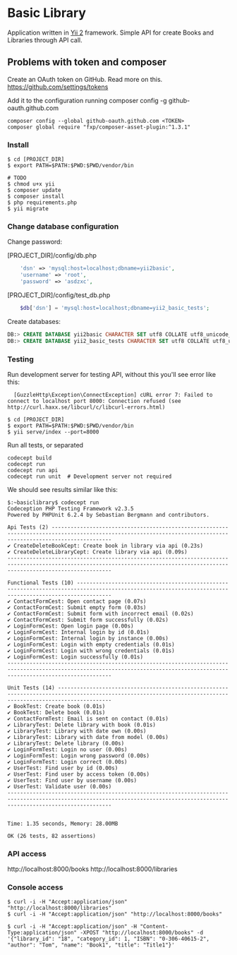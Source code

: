 Basic Library
=============


Application written in [Yii 2](http://www.yiiframework.com/) framework.
Simple API for create Books and Libraries through API call.


Problems with token and composer
--------------------------------

Create an OAuth token on GitHub. Read more on this.
https://github.com/settings/tokens

Add it to the configuration running composer config -g github-oauth.github.com <oauthtoken>

~~~
composer config --global github-oauth.github.com <TOKEN>
composer global require "fxp/composer-asset-plugin:^1.3.1"
~~~


### Install

~~~
$ cd [PROJECT_DIR]
$ export PATH=$PATH:$PWD:$PWD/vendor/bin

# TODO
$ chmod u+x yii
$ composer update
$ composer install
$ php requirements.php
$ yii migrate
~~~



### Change database configuration

Change password:

[PROJECT_DIR]/config/db.php

```php
    'dsn' => 'mysql:host=localhost;dbname=yii2basic',
    'username' => 'root',
    'password' => 'asdzxc',
```

[PROJECT_DIR]/config/test_db.php

```php
    $db['dsn'] = 'mysql:host=localhost;dbname=yii2_basic_tests';
```

Create databases:

```sql
DB:> CREATE DATABASE yii2basic CHARACTER SET utf8 COLLATE utf8_unicode_ci;
DB:> CREATE DATABASE yii2_basic_tests CHARACTER SET utf8 COLLATE utf8_unicode_ci;
```


### Testing

Run development server for testing API, without this you'll see error like this:

~~~
  [GuzzleHttp\Exception\ConnectException] cURL error 7: Failed to connect to localhost port 8000: Connection refused (see http://curl.haxx.se/libcurl/c/libcurl-errors.html)  
~~~

~~~
$ cd [PROJECT_DIR]
$ export PATH=$PATH:$PWD:$PWD/vendor/bin
$ yii serve/index --port=8000
~~~

Run all tests, or separated

~~~
codecept build
codecept run
codecept run api
codecept run unit  # Development server not required
~~~

We should see results similar like this:

```
$:~basiclibrary$ codecept run 
Codeception PHP Testing Framework v2.3.5
Powered by PHPUnit 6.2.4 by Sebastian Bergmann and contributors.

Api Tests (2) ---------------------------------------------------------------------------------------------------------------------------------------------------------------
✔ CreateDeleteBookCept: Create book in library via api (0.23s)
✔ CreateDeleteLibraryCept: Create library via api (0.09s)
-----------------------------------------------------------------------------------------------------------------------------------------------------------------------------

Functional Tests (10) -------------------------------------------------------------------------------------------------------------------------------------------------------
✔ ContactFormCest: Open contact page (0.07s)
✔ ContactFormCest: Submit empty form (0.03s)
✔ ContactFormCest: Submit form with incorrect email (0.02s)
✔ ContactFormCest: Submit form successfully (0.02s)
✔ LoginFormCest: Open login page (0.00s)
✔ LoginFormCest: Internal login by id (0.01s)
✔ LoginFormCest: Internal login by instance (0.00s)
✔ LoginFormCest: Login with empty credentials (0.01s)
✔ LoginFormCest: Login with wrong credentials (0.01s)
✔ LoginFormCest: Login successfully (0.01s)
-----------------------------------------------------------------------------------------------------------------------------------------------------------------------------

Unit Tests (14) -------------------------------------------------------------------------------------------------------------------------------------------------------------
✔ BookTest: Create book (0.01s)
✔ BookTest: Delete book (0.01s)
✔ ContactFormTest: Email is sent on contact (0.01s)
✔ LibraryTest: Delete library with book (0.01s)
✔ LibraryTest: Library with date own (0.00s)
✔ LibraryTest: Library with date from model (0.00s)
✔ LibraryTest: Delete library (0.00s)
✔ LoginFormTest: Login no user (0.00s)
✔ LoginFormTest: Login wrong password (0.00s)
✔ LoginFormTest: Login correct (0.00s)
✔ UserTest: Find user by id (0.00s)
✔ UserTest: Find user by access token (0.00s)
✔ UserTest: Find user by username (0.00s)
✔ UserTest: Validate user (0.00s)
-----------------------------------------------------------------------------------------------------------------------------------------------------------------------------


Time: 1.35 seconds, Memory: 28.00MB

OK (26 tests, 82 assertions)
```


### API access


http://localhost:8000/books
http://localhost:8000/libraries


### Console access

~~~
$ curl -i -H "Accept:application/json" "http://localhost:8000/libraries"
$ curl -i -H "Accept:application/json" "http://localhost:8000/books"
~~~

~~~
$ curl -i -H "Accept:application/json" -H "Content-Type:application/json" -XPOST "http://localhost:8000/books" -d '{"library_id": "18", "category_id": 1, "ISBN": "0-306-40615-2", "author": "Tom", "name": "Book1", "title": "Title1"}'
~~~